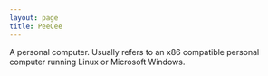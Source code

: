 ```yaml
---
layout: page
title: PeeCee
---
```


A personal computer. Usually refers to an x86 compatible personal computer running Linux or Microsoft Windows.

